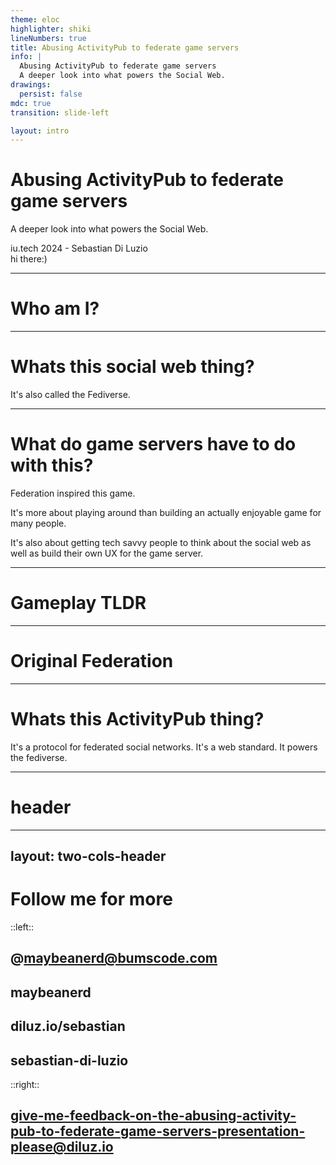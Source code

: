 ```yaml
---
theme: eloc
highlighter: shiki
lineNumbers: true
title: Abusing ActivityPub to federate game servers
info: |
  Abusing ActivityPub to federate game servers
  A deeper look into what powers the Social Web.
drawings:
  persist: false
mdc: true
transition: slide-left

layout: intro
---
```


# Abusing ActivityPub to federate game servers

A deeper look into what powers the Social Web.

<div class="absolute bottom-10">
  <span class="font-700">
   iu.tech 2024 - Sebastian Di Luzio
  </span>
</div>

<div class="absolute bottom-10 right-10">
  <span class="font-700 text-3">
    hi there:)
  </span>
</div>

---

# Who am I?

---

# Whats this social web thing?
It's also called the Fediverse.


---

# What do game servers have to do with this?
Federation inspired this game.

It's more about playing around than building an actually enjoyable game for many people.

It's also about getting tech savvy people to think about the social web as well as build their own UX for the game server.

---

# Gameplay TLDR

---

# Original Federation


---

# Whats this ActivityPub thing?

It's a protocol for federated social networks.
It's a web standard.
It powers the fediverse.

---

# header



---
layout: two-cols-header
---

# Follow me for more

::left::

## <mdi-mastodon class="text-6" /> @maybeanerd@bumscode.com
## <mdi-github class="text-6" /> maybeanerd
## <mdi-web class="text-6" /> diluz.io/sebastian
## <mdi-linkedin class="text-6" /> sebastian-di-luzio

::right::

## <mdi-email class="text-6" /> give-me-feedback-on-the-abusing-activity-pub-to-federate-game-servers-presentation-please@diluz.io